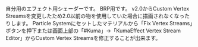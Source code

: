 自分用のエフェクト用シェーダーです。
BRP用です。
v2.0からCustom Vertex Streamsを変更したため2.0以前の物を使用していた場合に描画されなくなったりします。
Particle Systemにセットしたマテリアルから「Fix Vertex Streams」ボタンを押下または画面上部の「#Kuma」→「KumaEffect Vertex Stream Editor」からCustom Vertex Streamsを修正することが出来ます。
